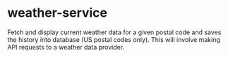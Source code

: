 # weather-service
Fetch and display current weather data for a given postal code and saves the history into database (US postal codes only). This will involve making API requests to a weather data provider.
